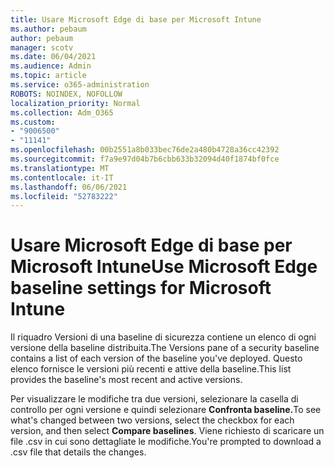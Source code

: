 ```yaml
---
title: Usare Microsoft Edge di base per Microsoft Intune
ms.author: pebaum
author: pebaum
manager: scotv
ms.date: 06/04/2021
ms.audience: Admin
ms.topic: article
ms.service: o365-administration
ROBOTS: NOINDEX, NOFOLLOW
localization_priority: Normal
ms.collection: Adm_O365
ms.custom:
- "9006500"
- "11141"
ms.openlocfilehash: 00b2551a8b033bec76de2a480b4728a36cc42392
ms.sourcegitcommit: f7a9e97d04b7b6cbb633b32094d40f1874bf0fce
ms.translationtype: MT
ms.contentlocale: it-IT
ms.lasthandoff: 06/06/2021
ms.locfileid: "52783222"
---
```

# <a name="use-microsoft-edge-baseline-settings-for-microsoft-intune"></a><span data-ttu-id="f8fc1-102">Usare Microsoft Edge di base per Microsoft Intune</span><span class="sxs-lookup"><span data-stu-id="f8fc1-102">Use Microsoft Edge baseline settings for Microsoft Intune</span></span>

<span data-ttu-id="f8fc1-103">Il riquadro Versioni di una baseline di sicurezza contiene un elenco di ogni versione della baseline distribuita.</span><span class="sxs-lookup"><span data-stu-id="f8fc1-103">The Versions pane of a security baseline contains a list of each version of the baseline you've deployed.</span></span> <span data-ttu-id="f8fc1-104">Questo elenco fornisce le versioni più recenti e attive della baseline.</span><span class="sxs-lookup"><span data-stu-id="f8fc1-104">This list provides the baseline's most recent and active versions.</span></span>

<span data-ttu-id="f8fc1-105">Per visualizzare le modifiche tra due versioni, selezionare la casella di controllo per ogni versione e quindi selezionare **Confronta baseline.**</span><span class="sxs-lookup"><span data-stu-id="f8fc1-105">To see what's changed between two versions, select the checkbox for each version, and then select **Compare baselines**.</span></span> <span data-ttu-id="f8fc1-106">Viene richiesto di scaricare un file .csv in cui sono dettagliate le modifiche.</span><span class="sxs-lookup"><span data-stu-id="f8fc1-106">You're prompted to download a .csv file that details the changes.</span></span>